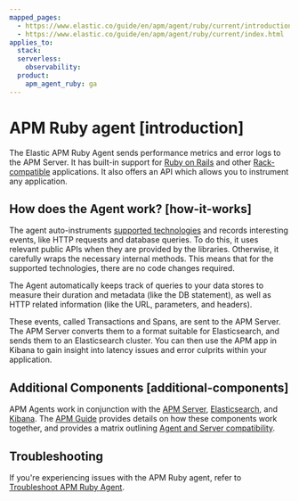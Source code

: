 ```yaml
---
mapped_pages:
  - https://www.elastic.co/guide/en/apm/agent/ruby/current/introduction.html
  - https://www.elastic.co/guide/en/apm/agent/ruby/current/index.html
applies_to:
  stack:
  serverless:
    observability:
  product:
    apm_agent_ruby: ga
---
```


# APM Ruby agent [introduction]

The Elastic APM Ruby Agent sends performance metrics and error logs to the APM Server. It has built-in support for [Ruby on Rails](/reference/getting-started-rails.md) and other [Rack-compatible](/reference/getting-started-rack.md) applications. It also offers an API which allows you to instrument any application.


## How does the Agent work? [how-it-works]

The agent auto-instruments [supported technologies](/reference/supported-technologies.md) and records interesting events, like HTTP requests and database queries. To do this, it uses relevant public APIs when they are provided by the libraries. Otherwise, it carefully wraps the necessary internal methods. This means that for the supported technologies, there are no code changes required.

The Agent automatically keeps track of queries to your data stores to measure their duration and metadata (like the DB statement), as well as HTTP related information (like the URL, parameters, and headers).

These events, called Transactions and Spans, are sent to the APM Server. The APM Server converts them to a format suitable for Elasticsearch, and sends them to an Elasticsearch cluster. You can then use the APM app in Kibana to gain insight into latency issues and error culprits within your application.


## Additional Components [additional-components]

APM Agents work in conjunction with the [APM Server](docs-content://solutions/observability/apps/application-performance-monitoring-apm.md), [Elasticsearch](docs-content://get-started/index.md), and [Kibana](docs-content://get-started/the-stack.md). The [APM Guide](docs-content://solutions/observability/apps/application-performance-monitoring-apm.md) provides details on how these components work together, and provides a matrix outlining [Agent and Server compatibility](docs-content://solutions/observability/apps/apm-agent-compatibility.md).

## Troubleshooting

If you're experiencing issues with the APM Ruby agent, refer to [Troubleshoot APM Ruby Agent](docs-content://troubleshoot/observability/apm-agent-ruby/apm-ruby-agent.md).